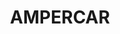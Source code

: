 ---
title: "AMPERCAR"
url: /santo-domingo-de-los-colorados/ampercar/
shop: reparación de automóviles
---